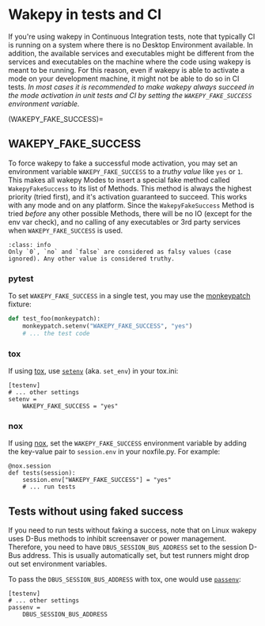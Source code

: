 # Wakepy in tests and CI

If you're using wakepy in Continuous Integration tests, note that typically CI is running on a system where there is no Desktop Environment available. In addition, the available services and executables might be different from the services and executables on the machine where the code using wakepy is meant to be running. For this reason, even if wakepy is able to activate a mode on your development machine, it might not be able to do so in CI tests. *In most cases it is recommended to make wakepy always succeed in the mode activation in unit tests and CI by setting the `WAKEPY_FAKE_SUCCESS` environment variable.*

(WAKEPY_FAKE_SUCCESS)=
## WAKEPY_FAKE_SUCCESS
To force wakepy to fake a successful mode activation, you may set an environment variable `WAKEPY_FAKE_SUCCESS` to a *truthy value* like `yes` or `1`.  This makes all wakepy Modes to insert a special fake method called `WakepyFakeSuccess` to its list of Methods. This method is always the highest priority (tried first), and it's activation guaranteed to succeed. This works with any mode and on any platform. Since the `WakepyFakeSuccess` Method is tried *before* any other possible Methods,  there will be no IO (except for the env var check), and no calling of any executables or 3rd party services when `WAKEPY_FAKE_SUCCESS` is used.


```{admonition} Truthy and falsy values
:class: info
Only `0`, `no` and `false` are considered as falsy values (case ignored). Any other value is considered truthy.
```

### pytest

To set `WAKEPY_FAKE_SUCCESS` in a single test, you may use the [monkeypatch](https://docs.pytest.org/en/latest/how-to/monkeypatch.html) fixture:

```python
def test_foo(monkeypatch):
    monkeypatch.setenv("WAKEPY_FAKE_SUCCESS", "yes")
    # ... the test code
```

### tox

If using [tox](https://tox.wiki/), use [`setenv`](https://tox.wiki/en/4.14.2/config.html#set_env) (aka. `set_env`) in your tox.ini:

```{code-block} ini
[testenv]
# ... other settings
setenv =
    WAKEPY_FAKE_SUCCESS = "yes"
```

### nox

If using [nox](https://nox.thea.codes/), set the `WAKEPY_FAKE_SUCCESS` environment variable by adding the key-value pair to `session.env` in your noxfile.py. For example:

```{code-block} python
@nox.session
def tests(session):
    session.env["WAKEPY_FAKE_SUCCESS"] = "yes"
    # ... run tests
```

## Tests without using faked success

If you need to run tests without faking a success, note that on Linux wakepy uses D-Bus methods to inhibit screensaver or power management. Therefore, you need to have `DBUS_SESSION_BUS_ADDRESS` set to the session D-Bus address. This is usually automatically set, but test runners might drop out set environment variables.

To pass the `DBUS_SESSION_BUS_ADDRESS` with tox, one would use [`passenv`](https://tox.wiki/en/4.14.2/config.html#passenv):

```{code-block} ini
[testenv]
# ... other settings
passenv =
    DBUS_SESSION_BUS_ADDRESS
```